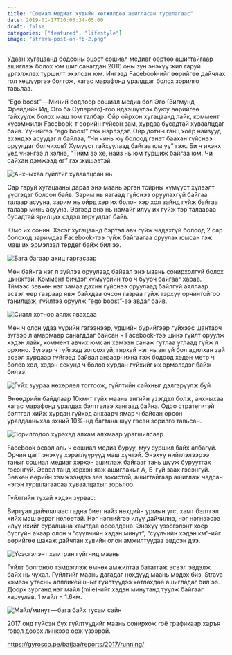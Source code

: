 ```yaml
---
title: "Сошиал медиаг хувийн хөгжилдөө ашигласан туршлагаас"
date: 2019-01-17T10:03:34-05:00
draft: false
categories: ["featured", "lifestyle"]
image: "strava-post-on-fb-2.png"
---
```

Удаан хугацаанд бодсоны эцэст сошиал медиаг өөртөө ашигтайгаар ашиглаж болох юм шиг санагдан 2016 оны зун энэхүү жил гаруй үргэлжлэх туршилт эхэлсэн юм. Ингээд Facebook-ийг өөрийгөө дайчлах гол хөшүүргээ болгож, хагас марафонд уралддаг болох зорилго тавьлаа.

“Ego boost” — Миний бодлоор сошиал медиа бол Эго (Зигмунд Фрейдийн Ид, Эго ба Суперэго)-гоо идээшүүлэх буюу өөрийгөө гайхуулж болох маш том талбар. Ойр ойрхон хугацаанд лайк, коммент хүсэмжилж Facebook-т өөрийн гүйсэн зам, хурдаа бусадтай хуваалцдаг байв. Үүнийгээ “ego boost” гэж нэрлэдэг. Ойр дотны ганц хоёр найзууд эхэндээ асуудаг л байлаа, “Чи чинь юу болоод гэнэт баахан гүйснээ оруулдаг болчихов? Хүмүүст гайхуулаад байгаа юм уу” гэж. Би ч ихэнх үед үнэнгээ л хэлнэ, “Тийм ээ хө, найз нь юм туршиж байгаа юм. Чи сайхан дэмжээд өг” гэх жишээтэй.

![Анхныхаа гүйлтйг хуваалцсан нь](/blog/using-sm-to-achieve-my-goals/strava-post-on-fb-1.png)

Сар гаруй хугацааны дараа энэ маань эргэн тойрны хүмүүст хүлээлт үүсгэдэг болсон байв. Зарим нь яагаад гүйснээ оруулахгүй байгаа талаар асууна, зарим нь ойрд хэр их болон хэр хол зайнд гүйж байгаа талаар минь асууна. Эргээд энэ нь намайг илүү их гүйж тэр талаараа бусадтай ярилцах сэдэл төрүүлдэг байв.

Юмс их сонин. Хэсэг хугацаанд бэртэл авч гүйж чадахгүй болоод 2 сар болоход заримдаа Facebook-тээ гүйж байгаагаа оруулах юмсан гэж маш их эрмэлзэл төрдөг байж бил ээ.

![Бага багаар ахиц гаргасаар](/blog/using-sm-to-achieve-my-goals/strava-post-on-fb-2.png)

Мөн байнга нэг л зүйлээ оруулаад байвал энэ маань сонирхолгүй болох шинжтэй. Коммент бичдэг хүмүүсийн тоо ч буурч байгааг харав. Тймээс зөвхөн нэг замаа дахин гүйснээ оруулаад байлгүй аяллаар эсвэл өөр газраар явж байхдаа очсон газраа гүйж тэрхүү орчинтойгоо танилцаж, гүйлтээ оруулж “ego boost”-ээ авдаг байв.

![Сиатл хотноо аялж явахдаа](/blog/using-sm-to-achieve-my-goals/strava-post-on-fb-3.png)

Мөн ч олон удаа үүрийн гэгээнээр, үдшийн бүрийгээр гүйхээс шантарч зүгээр л амармаар санагддаг байсан ч Facebook-тээ шинэ гүйлт оруулж хэдэн лайк, коммент авчих юмсан хэмээн санаж гутлаа углаад гүйж л орхино. Зүгээр ч гүйгээд зогсохгүй, гярхай нэг нь аягүй бол адилхан зай эсвэл хурдаар гүйгээд байвал анзаарчихна гэж бодоод хэдэн метр ч болов хол, хэдэн секунд ч болов хурдан гүйхийг их эрмэлздэг байж билээ.

![Гүйх зуураа нөхөрлөл тогтоож, гүйлтийн сайхныг дэлгэрүүлж буй](/blog/using-sm-to-achieve-my-goals/strava-post-on-fb-4.png)

Өнөөдрийн байдлаар 10км-т гүйх маань энгийн үзэгдэл болж, анхныхаа хагас марафонд уралдах бэлтгэлээ хангаад байна. Одоо стратегитэй бэлтгэл хийж хурдан гүйхэд анхаарч ямар ч байсан орсон уралдааныхаа эхний 10%-нд багтана шүү гэсэн зорилго тавьсан.

![Зорилгодоо хүрэхэд алхам алхмаар урагшилсаар](/blog/using-sm-to-achieve-my-goals/strava-post-on-fb-5.png)

Facebook эсвэл аль ч сошиал медиа буруу, муу зуршил байх албагүй. Орчин цагт энэхүү хэрэглүүрүүд маш хүчтэй. Энэхүү нийтлэлээрээ таныг сошиал медиаг хэрхэн ашиглаж байгааг тань шүүж буруутгах гэсэнгүй. Эсвэл танд хэрхэн яаж ашиглахыг А, Б-гүй заах гэсэнгүй. Зөвхөн өөрийн хэмжээндээ зөв зохистой, ашигтайгаар ашиглаж чадсан нэгэн туршлагаасаа хуваалцахыг зорьлоо.

Гүйлтийн тухай хэдэн зурвас:

Виртуал дайчлалаас гадна биет найз нөхдийн урмын үгс, хамт бэлтгэл хийх маш эерэг нөлөөтэй. Нэг нэгнийгээ илүү дайчилна, нэг нэгнээсээ илүү ихийг суралцана хамтдаа өрсөлдөнө. Энэхүү үзэсгэлэнт хоёр бүсгүйн ачаар олон ч “сүүлчийн хэдэн минут”, “сүүлчийн хэдэн км”-ийг өөрийгөө шахаж дайчлан хувийн олон амжилтуудаа эвдсэн дээ.

![Үсэсгэлэнт хамтран гүйгчид маань](/blog/using-sm-to-achieve-my-goals/strava-post-on-fb-6.jpeg)

Гүйлт болгоноо тэмдэглэж өмнөх амжилтаа бататгаж эсвэл эвдэлж байх нь чухал. Гүйлтийг маань дагадаг нөхдүүд маань мэдэх биз, Strava хэмээх утасны аппликейшныг гүйлтүүдээ хөтлөхдөө ашигладаг бил ээ. Доорх зурганд нэг майл (mile)-ийг хэдэн минутанд туулж байгааг харуулав. 1 майл = 1.6км.

![Майл/минут — бага байх тусам сайн](/blog/using-sm-to-achieve-my-goals/miles-per-minutes.png)

2017 онд гүйсэн бүх гүйлтүүдийг маань сонирхож гоё графикаар харъя гэвэл доорх линкээр орж үзээрэй.

https://gyrosco.pe/batjaa/reports/2017/running/

